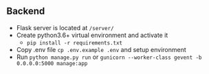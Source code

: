 ## Backend

- Flask server is located at `/server/`
- Create python3.6+ virtual environment and activate it
    - `pip install -r requirements.txt`
- Copy .env file `cp .env.example .env` and setup environment
- Run `python manage.py run` or `gunicorn --worker-class gevent -b 0.0.0.0:5000 manage:app`